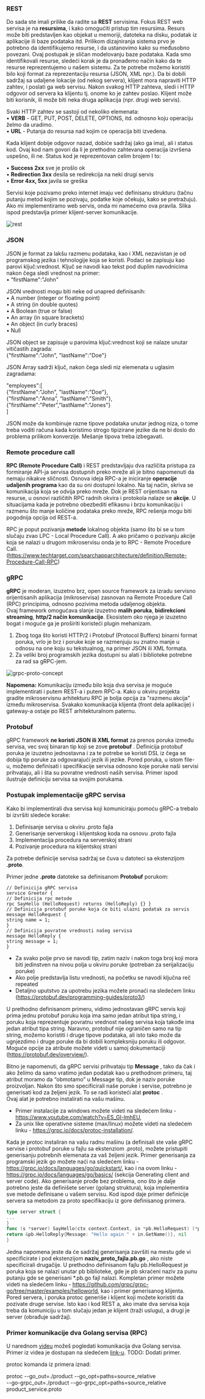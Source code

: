 ### REST

Do sada ste imali prilike da radite sa **REST** servisima. Fokus REST web servisa je na **resursima**, i kako omogućiti pristup tim resursima. Resurs može biti predstavljen kao objekat u memoriji, datoteka na disku, podatak iz aplikacije ili baze podataka itd. Prilikom dizajniranja sistema prvo je potrebno da identifikujemo resurse, i da ustanovimo kako su međusobno povezani. Ovaj postupak je sličan modelovanju baze podataka. Kada smo identifikovali resurse, sledeći korak je da pronađemo način kako da te resurse reprezentujemo u našem sistemu. Za te potrebe možemo koristiti bilo koji format za reprezentaciju resursa (JSON, XML npr.). Da bi dobili sadržaj sa udaljene lokacije (od nekog servera), klijent mora napraviti HTTP zahtev, i poslati ga web servisu. Nakon svakog HTTP zahteva, sledi i HTTP odgovor od servera ka klijentu tj. onome ko je zahtev poslao. Klijent može biti korisnik, ili može biti neka druga aplikacija (npr. drugi web servis).  

Svaki HTTP zahtev se sastoji od nekoliko elemenata:  
• **VERB** - GET, PUT, POST, DELETE, OPTIONS, itd. odnosno koju operaciju želmo da uradimo.  
• **URL** - Putanja do resursa nad kojim ce operacija biti izvedena.  

Kada klijent dobije odgovor nazad, dobiće sadržaj (ako ga ima), ali i status kod. Ovaj kod nam govori da li je prethodno zahtevana operacija izvršena uspešno, ili ne. Status kod je reprezentovan celim brojem I to: 

• **Success 2xx** sve je prošlo ok  
• **Redirection 3xx** desila se redirekcija na neki drugi servis  
• **Error 4xx, 5xx** javila se greška 

Servisi koje pozivamo preko internet imaju već definisanu strukturu (tačnu putanju metod kojim se pozivaju, podatke koje očekuju, kako se pretražuju). Ako mi implementiramo web servis, onda mi namećemo ova pravila. Slika ispod predstavlja primer klijent-server komunikacije.

<img src="https://i.ibb.co/BcfKX5v/rest.png" alt="rest" border="0">

### JSON

JSON je format za lakšu razmenu podataka, kao i XML nezavistan je od programskog jezika i tehnologije koja se koristi. Podaci se zapisuju kao parovi ključ:vrednost.
Ključ se navodi kao tekst pod duplim navodnicima nakon čega sledi vrednost na primer:  
• “firstName":"John"

JSON vrednosti mogu biti neke od unapred definisanih:  
• A number (integer or floating point)  
• A string (in double quotes)  
• A Boolean (true or false)  
• An array (in square brackets)  
• An object (in curly braces)  
• Null    


JSON object se zapisuje u parovima ključ:vrednost koji se nalaze unutar
vitičastih zagrada:  
{"firstName":"John", "lastName":"Doe"}  

JSON Array sadrži ključ, nakon čega sledi niz elemenata u uglasim
zagradama:  

"employees":[  
{"firstName":"John", "lastName":"Doe"},  
{"firstName":"Anna", “lastName”:”Smith"},  
{"firstName":"Peter","lastName":"Jones"}  
]  

JSON može da kombinuje razne tipove podataka unutar jednog niza, o
tome treba voditi računa kada koristimo strogo tipizirane jezike da ne bi
doslo do problema prilikom konverzije. Mešanje tipova treba izbegavati.

### Remote procedure call

**RPC (Remote Procedure Call)** i REST predstavljaju dva različita pristupa za formiranje API-ja servisa dostupnih preko mreže ali je bitno napomenuti da nemaju nikakve sličnosti. Osnova ideja RPC-a je iniciranje **operacije udaljenih programa** kao da su oni dostupni lokalno. Na taj način, skriva se komunikacija koja se odvija preko mreže. Dok je REST orijentisan na resurse, u osnovi različitih RPC radnih okvira i protokola nalaze se **akcije**. U situacijama kada je potrebno obezbediti efikasnu i brzu komunikaciju i razmenu što manje količine podataka preko mreže, RPC rešenja mogu biti pogodnija opcija od REST-a.  

RPC je poput pozivanja **metode** lokalnog objekta (samo što bi se u tom slučaju zvao LPC - Local Procedure Call). A ako pričamo o pozivanju akcije koja se nalazi u drugom mikroservisu onda je to RPC - Remote Procedure Call. (https://www.techtarget.com/searchapparchitecture/definition/Remote-Procedure-Call-RPC)

### gRPC

**gRPC** je moderan, izuzetno brz, open source framework za izradu servisno orijentisanih aplikacija (mikroservisa) zasnovan na Remote Procedure Call (RPC) principima, odnosno pozivima metoda udaljenog objekta.  
Ovaj framework omogućava slanje izuzetno **malih poruka**, **bidirekcioni streaming**, **http/2 način komunikacije**. Ekosistem oko njega je izuzetno bogat i moguće ga je proširiti koristeći plugin mehanizam.

1. Zbog toga što koristi HTTP/2 i Protobuf
(Protocol Buffers) binarni format poruka, vrlo
je brz i poruke koje se razmenjuju su znatno
manje u odnosu na one koju su tekstualnog, na
primer JSON ili XML formata.
2. Za veliki broj programskih jezika dostupni su
alati i biblioteke potrebne za rad sa gRPC-jem.

<img src="https://i.ibb.co/dpZbX7y/grpc-proto-concept.png" alt="grpc-proto-concept" border="0">

**Napomena:** Komunikaciju između bilo koja dva servisa je moguće implementirati i putem REST-a i putem RPC-a. Kako u okviru projekta gradite mikroservisnu arhitekturu RPC je bolja opcija za "razmenu akcija" između mikroservisa. Svakako komunikacija klijenta (front dela aplikacije) i gateway-a ostaje po REST arhitekturalnom paternu.

### Protobuf

gRPC framework **ne koristi JSON ili XML format** za prenos poruka između servisa, vec svoj binaran tip koji se zove **protobuf** . Definicija protobuf poruka je izuzetno jednostavna i za te potrebe se koristi DSL iz čega se dobija tip poruke za odgovarajući jezik ili jezike. Pored poruka, u istom file-u, možemo definisati i specifikacije servisa odnosno koje poruke naši servisi prihvataju, ali i šta su povratne vrednosti naših servisa. Primer ispod ilustruje definiciju servisa sa svojim porukama.

### Postupak implementacije gRPC servisa

Kako bi implementirali dva servisa koji komuniciraju pomoću gRPC-a trebalo bi izvršiti sledeće korake:
1. Definisanje servisa u okviru .proto fajla
2. Generisanje serverskog i klijentskog koda na osnovu .proto fajla
3. Implementacija procedura na serverskoj strani
4. Pozivanje procedura na klijentskoj strani

Za potrebe definicije servisa sadržaj se čuva u datoteci sa ekstenzijom **.proto**.  

Primer jedne **.proto** datoteke sa definisanom **Protobuf** porukom:

```
// Definicija gRPC servisa
service Greeter {
// Definicija rpc metode
rpc SayHello (HelloRequest) returns (HelloReply) {} }
// Definicija protobuf poruke koja će biti ulazni podatak za servis
message HelloRequest {
string name = 1;
}
// Definicija povratne vrednosti našeg servisa
message HelloReply {
string message = 1;
}
```

- Za svako polje prvo se navodi tip, zatim naziv i nakon toga broj koji mora biti jedinstven na nivou polja u okviru poruke (potreban za serijalizaciju poruke)  
- Ako polje predstavlja listu vrednosti, na početku se navodi ključna reč repeated  
- Detaljno uputstvo za upotrebu jezika možete pronaći na sledećem linku (https://protobuf.dev/programming-guides/proto3/)

U prethodno definisanom primeru, vidimo jednostavan gRPC servis koji prima jednu protobuf poruku koja ima samo jedan atribut tipa string, i poruku koja reprezentuje povratnu vrednost našeg servisa koja takođe ima jedan atribut tipa string. Naravno, protobuf nije ograničen samo na tip string, možemo koristiti i druge tipove podataka, ali isto tako može da ugnjezdimo i druge poruke da bi dobili kompleksniju poruku ili odgovor. Moguće opcije za atribute možete videti u samoj dokumentaciji (https://protobuf.dev/overview/).  

Bitno je napomenuti, da gRPC servisi prihvataju tip **Message** , tako da čak i ako želimo da samo vratimo jedan podatak kao u prethodnom primeru, taj atribut moramo da “obmotamo” u Message tip, dok je naziv poruke proizvoljan. Nakon što smo specificirali naše poruke i servise, potrebno je generisati kod za željeni jezik. To se radi koristeći alat **protoc** .  
Ovaj alat je potrebno instalirati na vašu mašinu.  
- Primer instalacije za windows možete videti na sledećem linku - https://www.youtube.com/watch?v=ES_GI-lmhEU,  
- Za unix like operativne sisteme (max/linux) možete videti na sledećem linku - https://grpc.io/docs/protoc-installation/.  

Kada je protoc instaliran na vašu radnu mašinu (a definisali ste vaše gRPC servise i protobuf poruke u fajlu sa ekstenziom .proto), možete pristupiti generisanju potrebnih elemenata za vaš željeni jezik. Primer generisanja za programski jezik go možete naći na sledećem linku - https://grpc.io/docs/languages/go/quickstart/, kao i na ovom linku - https://grpc.io/docs/languages/go/basics/ (sekcija Generating client and server code). Ako generisanje prođe bez problema, ono što je dalje potrebno jeste da definišete server (golang struktura), koja implementira sve metode definisane u vašem servisu. Kod ispod daje primer definicije servera sa metodom za proto specifikaciju iz gore definisanog primera.

```go
type server struct {
...
}
func (s *server) SayHello(ctx context.Context, in *pb.HelloRequest) (*pb.HelloReply, error) {
return &pb.HelloReply{Message: "Hello again " + in.GetName()}, nil
}
```

Jedna napomena jeste da će sadržaj generisanja završiti na mestu gde vi specificirate i pod ekstenzijom **naziv_proto_fajla.pb.go** , ako niste specificirali drugačije. U prethodno definisanom fajlu pb.HelloRequest je poruka koja se nalazi unutar pb biblioteke, gde je pb skraćeni naziv za punu putanju gde se generisani *.pb.go fajl nalazi. Kompletan primer možete videti na sledećem linku - https://github.com/grpc/grpc-go/tree/master/examples/helloworld, kao i primer generisanog klijenta. Pored servera, i poruka protoc generiše i klijent koji možete koristiti da pozivate druge servise. Isto kao i kod REST a, ako imate dva servisa koja treba da komuniciju u tom slučaju jedan je klijent (traži uslugu), a drugi je server (obrađuje sadržaj).  

### Primer komunikacije dva Golang servisa (RPC)
  
U narednom <a href='https://www.youtube.com/watch?v=KHy_gHRePpU'>videu</a> možeš pogledati komunikacija dva Golang servisa.  
Primer iz videa je dostupan na sledećem <a href='#'>link-u</a>. TODO: Dodati primer.  
  
protoc komanda iz primera iznad:  
  
protoc --go_out=./product --go_opt=paths=source_relative \
--go-grpc_out=./product --go-grpc_opt=paths=source_relative \
product_service.proto
